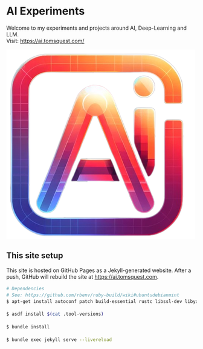 # AI Experiments

Welcome to my experiments and projects around AI, Deep-Learning and LLM.  
Visit: https://ai.tomsquest.com/

[![ai.tomsquest.com/](assets/images/logo.png)](https://ai.tomsquest.com/)

## This site setup

This site is hosted on GitHub Pages as a Jekyll-generated website.
After a push, GitHub will rebuild the site at https://ai.tomsquest.com.

```bash
# Dependencies
# See: https://github.com/rbenv/ruby-build/wiki#ubuntudebianmint
$ apt-get install autoconf patch build-essential rustc libssl-dev libyaml-dev libreadline6-dev zlib1g-dev libgmp-dev libncurses5-dev libffi-dev libgdbm6 libgdbm-dev libdb-dev uuid-dev

$ asdf install $(cat .tool-versions)

$ bundle install

$ bundle exec jekyll serve --livereload
```